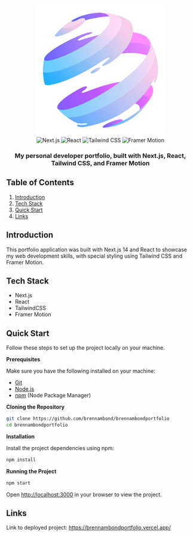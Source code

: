 <div align="center">
  <br />
      <img width=350 height=350 src="/public/assets/images/logo.png" alt="Project Banner">
  <br />

  <div>
    <img src="https://img.shields.io/badge/Next-black?style=for-the-badge&logo=next.js&logoColor=white" alt="Next.js" />
    <img src="https://img.shields.io/badge/react-%2320232a.svg?style=for-the-badge&logo=react&logoColor=%2361DAFB" alt="React" />
    <img src="https://img.shields.io/badge/tailwindcss-%2338B2AC.svg?style=for-the-badge&logo=tailwind-css&logoColor=white" alt="Tailwind CSS" />
    <img src="https://img.shields.io/badge/Framer-black?style=for-the-badge&logo=framer&logoColor=blue" alt="Framer Motion" />
  </div>

  <h3 align="center">My personal developer portfolio, built with Next.js, React, Tailwind CSS, and Framer Motion</h3>
</div>

## <a name="table">Table of Contents</a>

1. [Introduction](#introduction)
2. [Tech Stack](#tech-stack)
3. [Quick Start](#quick-start)
4. [Links](#links)

## <a name="introduction">Introduction</a>

This portfolio application was built with Next.js 14 and React to showcase my web development skills, with special styling using Tailwind CSS and Framer Motion.

## <a name="tech-stack">Tech Stack</a>

- Next.js
- React
- TailwindCSS
- Framer Motion

## <a name="quick-start">Quick Start</a>

Follow these steps to set up the project locally on your machine.

**Prerequisites**

Make sure you have the following installed on your machine:

- [Git](https://git-scm.com/)
- [Node.js](https://nodejs.org/en)
- [npm](https://www.npmjs.com/) (Node Package Manager)

**Cloning the Repository**

```bash
git clone https://github.com/brennambond/brennambondportfolio
cd brennambondportfolio
```

**Installation**

Install the project dependencies using npm:

```bash
npm install
```

**Running the Project**

```bash
npm start
```

Open [http://localhost:3000](http://localhost:3000) in your browser to view the project.

## <a name="links">Links</a>

Link to deployed project: https://brennambondportfolio.vercel.app/
